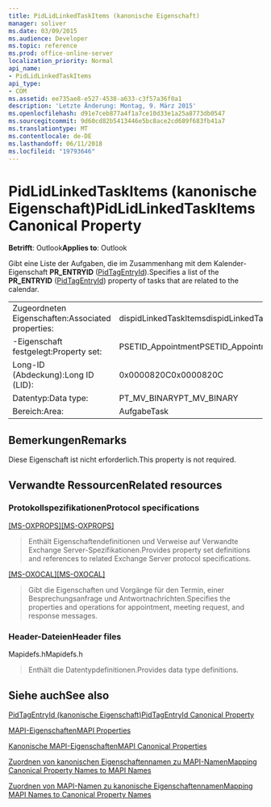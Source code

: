 ```yaml
---
title: PidLidLinkedTaskItems (kanonische Eigenschaft)
manager: soliver
ms.date: 03/09/2015
ms.audience: Developer
ms.topic: reference
ms.prod: office-online-server
localization_priority: Normal
api_name:
- PidLidLinkedTaskItems
api_type:
- COM
ms.assetid: ee735ae8-e527-4538-a633-c3f57a36f0a1
description: 'Letzte Änderung: Montag, 9. März 2015'
ms.openlocfilehash: d91e7ceb877a4f1a7ce10d33e1a25a8773db0547
ms.sourcegitcommit: 9d60cd82b5413446e5bc8ace2cd689f683fb41a7
ms.translationtype: MT
ms.contentlocale: de-DE
ms.lasthandoff: 06/11/2018
ms.locfileid: "19793646"
---
```

# <a name="pidlidlinkedtaskitems-canonical-property"></a><span data-ttu-id="7a3ef-103">PidLidLinkedTaskItems (kanonische Eigenschaft)</span><span class="sxs-lookup"><span data-stu-id="7a3ef-103">PidLidLinkedTaskItems Canonical Property</span></span>

  
  
<span data-ttu-id="7a3ef-104">**Betrifft**: Outlook</span><span class="sxs-lookup"><span data-stu-id="7a3ef-104">**Applies to**: Outlook</span></span> 
  
<span data-ttu-id="7a3ef-105">Gibt eine Liste der Aufgaben, die im Zusammenhang mit dem Kalender-Eigenschaft **PR_ENTRYID** ([PidTagEntryId](pidtagentryid-canonical-property.md)).</span><span class="sxs-lookup"><span data-stu-id="7a3ef-105">Specifies a list of the **PR_ENTRYID** ([PidTagEntryId](pidtagentryid-canonical-property.md)) property of tasks that are related to the calendar.</span></span> 
  
|||
|:-----|:-----|
|<span data-ttu-id="7a3ef-106">Zugeordneten Eigenschaften:</span><span class="sxs-lookup"><span data-stu-id="7a3ef-106">Associated properties:</span></span>  <br/> |<span data-ttu-id="7a3ef-107">dispidLinkedTaskItems</span><span class="sxs-lookup"><span data-stu-id="7a3ef-107">dispidLinkedTaskItems</span></span>  <br/> |
|<span data-ttu-id="7a3ef-108">-Eigenschaft festgelegt:</span><span class="sxs-lookup"><span data-stu-id="7a3ef-108">Property set:</span></span>  <br/> |<span data-ttu-id="7a3ef-109">PSETID_Appointment</span><span class="sxs-lookup"><span data-stu-id="7a3ef-109">PSETID_Appointment</span></span>  <br/> |
|<span data-ttu-id="7a3ef-110">Long-ID (Abdeckung):</span><span class="sxs-lookup"><span data-stu-id="7a3ef-110">Long ID (LID):</span></span>  <br/> |<span data-ttu-id="7a3ef-111">0x0000820C</span><span class="sxs-lookup"><span data-stu-id="7a3ef-111">0x0000820C</span></span>  <br/> |
|<span data-ttu-id="7a3ef-112">Datentyp:</span><span class="sxs-lookup"><span data-stu-id="7a3ef-112">Data type:</span></span>  <br/> |<span data-ttu-id="7a3ef-113">PT_MV_BINARY</span><span class="sxs-lookup"><span data-stu-id="7a3ef-113">PT_MV_BINARY</span></span>  <br/> |
|<span data-ttu-id="7a3ef-114">Bereich:</span><span class="sxs-lookup"><span data-stu-id="7a3ef-114">Area:</span></span>  <br/> |<span data-ttu-id="7a3ef-115">Aufgabe</span><span class="sxs-lookup"><span data-stu-id="7a3ef-115">Task</span></span>  <br/> |
   
## <a name="remarks"></a><span data-ttu-id="7a3ef-116">Bemerkungen</span><span class="sxs-lookup"><span data-stu-id="7a3ef-116">Remarks</span></span>

<span data-ttu-id="7a3ef-117">Diese Eigenschaft ist nicht erforderlich.</span><span class="sxs-lookup"><span data-stu-id="7a3ef-117">This property is not required.</span></span>
  
## <a name="related-resources"></a><span data-ttu-id="7a3ef-118">Verwandte Ressourcen</span><span class="sxs-lookup"><span data-stu-id="7a3ef-118">Related resources</span></span>

### <a name="protocol-specifications"></a><span data-ttu-id="7a3ef-119">Protokollspezifikationen</span><span class="sxs-lookup"><span data-stu-id="7a3ef-119">Protocol specifications</span></span>

<span data-ttu-id="7a3ef-120">[[MS-OXPROPS]](http://msdn.microsoft.com/library/f6ab1613-aefe-447d-a49c-18217230b148%28Office.15%29.aspx)</span><span class="sxs-lookup"><span data-stu-id="7a3ef-120">[[MS-OXPROPS]](http://msdn.microsoft.com/library/f6ab1613-aefe-447d-a49c-18217230b148%28Office.15%29.aspx)</span></span>
  
> <span data-ttu-id="7a3ef-121">Enthält Eigenschaftendefinitionen und Verweise auf Verwandte Exchange Server-Spezifikationen.</span><span class="sxs-lookup"><span data-stu-id="7a3ef-121">Provides property set definitions and references to related Exchange Server protocol specifications.</span></span>
    
<span data-ttu-id="7a3ef-122">[[MS-OXOCAL]](http://msdn.microsoft.com/library/09861fde-c8e4-4028-9346-e7c214cfdba1%28Office.15%29.aspx)</span><span class="sxs-lookup"><span data-stu-id="7a3ef-122">[[MS-OXOCAL]](http://msdn.microsoft.com/library/09861fde-c8e4-4028-9346-e7c214cfdba1%28Office.15%29.aspx)</span></span>
  
> <span data-ttu-id="7a3ef-123">Gibt die Eigenschaften und Vorgänge für den Termin, einer Besprechungsanfrage und Antwortnachrichten.</span><span class="sxs-lookup"><span data-stu-id="7a3ef-123">Specifies the properties and operations for appointment, meeting request, and response messages.</span></span>
    
### <a name="header-files"></a><span data-ttu-id="7a3ef-124">Header-Dateien</span><span class="sxs-lookup"><span data-stu-id="7a3ef-124">Header files</span></span>

<span data-ttu-id="7a3ef-125">Mapidefs.h</span><span class="sxs-lookup"><span data-stu-id="7a3ef-125">Mapidefs.h</span></span>
  
> <span data-ttu-id="7a3ef-126">Enthält die Datentypdefinitionen.</span><span class="sxs-lookup"><span data-stu-id="7a3ef-126">Provides data type definitions.</span></span>
    
## <a name="see-also"></a><span data-ttu-id="7a3ef-127">Siehe auch</span><span class="sxs-lookup"><span data-stu-id="7a3ef-127">See also</span></span>



[<span data-ttu-id="7a3ef-128">PidTagEntryId (kanonische Eigenschaft)</span><span class="sxs-lookup"><span data-stu-id="7a3ef-128">PidTagEntryId Canonical Property</span></span>](pidtagentryid-canonical-property.md)


[<span data-ttu-id="7a3ef-129">MAPI-Eigenschaften</span><span class="sxs-lookup"><span data-stu-id="7a3ef-129">MAPI Properties</span></span>](mapi-properties.md)
  
[<span data-ttu-id="7a3ef-130">Kanonische MAPI-Eigenschaften</span><span class="sxs-lookup"><span data-stu-id="7a3ef-130">MAPI Canonical Properties</span></span>](mapi-canonical-properties.md)
  
[<span data-ttu-id="7a3ef-131">Zuordnen von kanonischen Eigenschaftennamen zu MAPI-Namen</span><span class="sxs-lookup"><span data-stu-id="7a3ef-131">Mapping Canonical Property Names to MAPI Names</span></span>](mapping-canonical-property-names-to-mapi-names.md)
  
[<span data-ttu-id="7a3ef-132">Zuordnen von MAPI-Namen zu kanonische Eigenschaftennamen</span><span class="sxs-lookup"><span data-stu-id="7a3ef-132">Mapping MAPI Names to Canonical Property Names</span></span>](mapping-mapi-names-to-canonical-property-names.md)

